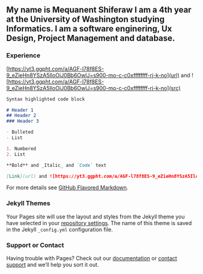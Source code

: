 ## My name is Mequanent Shiferaw I am a 4th year at the University of Washington studying Informatics. I am a software enginering, Ux Design, Project Management and database.


### Experience 

[https://yt3.ggpht.com/a/AGF-l78f8ES-9_eZieHn8YSzA5IloOiJ0Bb6OwlJ=s900-mo-c-c0xffffffff-rj-k-no](url) and ![https://yt3.ggpht.com/a/AGF-l78f8ES-9_eZieHn8YSzA5IloOiJ0Bb6OwlJ=s900-mo-c-c0xffffffff-rj-k-no](src)


```markdown
Syntax highlighted code block

# Header 1
## Header 2
### Header 3

- Bulleted
- List

1. Numbered
2. List

**Bold** and _Italic_ and `Code` text

[Link](url) and ![https://yt3.ggpht.com/a/AGF-l78f8ES-9_eZieHn8YSzA5IloOiJ0Bb6OwlJ=s900-mo-c-c0xffffffff-rj-k-no](src)
```

For more details see [GitHub Flavored Markdown](https://guides.github.com/features/mastering-markdown/).

### Jekyll Themes

Your Pages site will use the layout and styles from the Jekyll theme you have selected in your [repository settings](https://github.com/mequanentshiferaw/Mequanent_Shiferaw.github.io/settings). The name of this theme is saved in the Jekyll `_config.yml` configuration file.

### Support or Contact

Having trouble with Pages? Check out our [documentation](https://help.github.com/categories/github-pages-basics/) or [contact support](https://github.com/contact) and we’ll help you sort it out.
